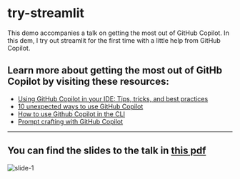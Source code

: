 # try-streamlit
This demo accompanies a talk on getting the most out of GitHub Copilot.
In this dem, I try out streamlit for the first time with a little help from GitHub Copilot.

## Learn more about getting the most out of GitHb Copilot by visiting these resources:

- [Using GitHub Copilot in your IDE: Tips, tricks, and best practices](https://github.blog/2024-03-25-how-to-use-github-copilot-in-your-ide-tips-tricks-and-best-practices/)
- [10 unexpected ways to use GitHub Copilot](https://github.blog/2024-01-22-10-unexpected-ways-to-use-github-copilot/)
- [How to use Github Copilot in the CLI](https://www.youtube.com/watch?v=fHwtrOcLAnI&t=32s)
- [Prompt crafting with GitHub Copilot](https://www.youtube.com/watch?v=GPLUGJsVx0s)

---
## You can find the slides to the talk in [this pdf](https://github.com/LadyKerr/gh-copilot-talk/blob/main/vscode-day/gh-copilot-vscode.pdf)

![slide-1](https://github.com/LadyKerr/try-streamlit/assets/47188731/1af40df6-89a8-41bd-b7e0-dfa48682e652)
